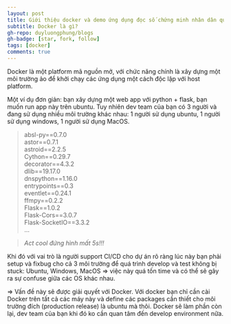 ```yaml
---
layout: post
title: Giới thiệu docker và demo ứng dụng đọc số chứng minh nhân dân qua hình ảnh với docker (Part1)
subtitle: Docker là gì?
gh-repo: duyluongphung/blogs
gh-badge: [star, fork, follow]
tags: [docker]
comments: true
---
```


Docker là một platform mã nguồn mở, với chức năng chính là xây dựng một môi trường ảo để khởi chạy các ứng dụng một cách độc lập với host platform. 

Một ví dụ đơn giản: bạn xây dựng một web app với python + flask, bạn muốn run app này trên ubuntu. Tuy nhiên dev team của bạn có 3 người và đang sử dụng nhiều môi trường khác nhau: 1 người sử dụng ubuntu, 1 người sử dụng windows, 1 người sử dụng MacOS.
>absl-py==0.7.0  
astor==0.7.1  
astroid==2.2.5  
Cython==0.29.7  
decorator==4.3.2  
dlib==19.17.0  
dnspython==1.16.0  
entrypoints==0.3  
eventlet==0.24.1  
ffmpy==0.2.2  
Flask==1.0.2  
Flask-Cors==3.0.7  
Flask-SocketIO==3.3.2  
...

>*Act cool đứng hình mất 5s!!!*

Khi đó với vai trò là người support CI/CD cho dự án rõ ràng lúc này bạn phải setup và fixbug cho cả 3 môi trường để quá trình develop và test không bị stuck: Ubuntu, Windows, MacOS => việc này quá tốn time và có thể sẽ gây ra sự confuse giữa các OS khác nhau.

=> Vấn đề này sẽ được giải quyết với Docker. Với docker bạn chỉ cần cài Docker trên tất cả các máy này và define các packages cần thiết cho môi trường đích (production release) là ubuntu mà thôi. Docker sẽ làm phần còn lại, dev team của bạn khi đó ko cần quan tâm đến develop environment nữa.

